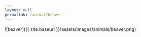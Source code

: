 ```yaml
---
layout: null
permalink: /animal/beaver
---
```


![beaver]({{ site.baseurl }}/assets/images/animals/beaver.png)
<canvas id="beaver" width="552" height="467"></canvas>
<script src="{{ site.baseurl }}/assets/js/beaver.js"></script>